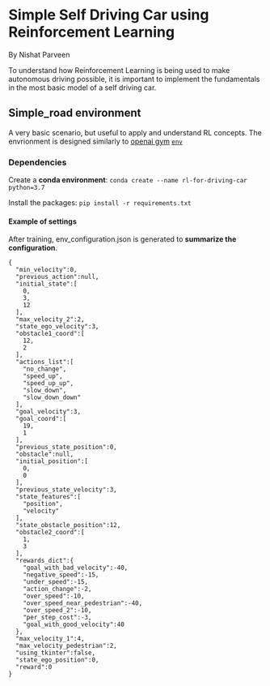 # Simple Self Driving Car using Reinforcement Learning
By Nishat Parveen

To understand how Reinforcement Learning is being used to make autonomous driving possible, it is important to implement the fundamentals in the most basic model of a self driving car.

## Simple_road environment
A very basic scenario, but useful to apply and understand RL concepts.
The envrionment is designed similarly to [openai gym](https://github.com/openai/gym) [`env`](https://gym.openai.com/envs/#classic_control)

### Dependencies

Create a **conda environment**:
`conda create --name rl-for-driving-car python=3.7`

Install the packages:
`pip install -r requirements.txt`

#### Example of settings

After training, env_configuration.json is generated to **summarize the configuration**.

```
{
  "min_velocity":0,
  "previous_action":null,
  "initial_state":[
    0,
    3,
    12
  ],
  "max_velocity_2":2,
  "state_ego_velocity":3,
  "obstacle1_coord":[
    12,
    2
  ],
  "actions_list":[
    "no_change",
    "speed_up",
    "speed_up_up",
    "slow_down",
    "slow_down_down"
  ],
  "goal_velocity":3,
  "goal_coord":[
    19,
    1
  ],
  "previous_state_position":0,
  "obstacle":null,
  "initial_position":[
    0,
    0
  ],
  "previous_state_velocity":3,
  "state_features":[
    "position",
    "velocity"
  ],
  "state_obstacle_position":12,
  "obstacle2_coord":[
    1,
    3
  ],
  "rewards_dict":{
    "goal_with_bad_velocity":-40,
    "negative_speed":-15,
    "under_speed":-15,
    "action_change":-2,
    "over_speed":-10,
    "over_speed_near_pedestrian":-40,
    "over_speed_2":-10,
    "per_step_cost":-3,
    "goal_with_good_velocity":40
  },
  "max_velocity_1":4,
  "max_velocity_pedestrian":2,
  "using_tkinter":false,
  "state_ego_position":0,
  "reward":0
}
```
